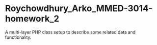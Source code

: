 # Roychowdhury_Arko_MMED-3014-homework_2

A multi-layer PHP class setup to describe some related data and functionality.
